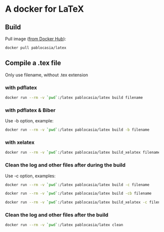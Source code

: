 # A docker for LaTeX


## Build

Pull image ([from Docker Hub](https://registry.hub.docker.com/u/pablocasia/latex)):
```bash
docker pull pablocasia/latex
```

## Compile a .tex file

Only use filename, without .tex extension

### with pdflatex

```bash
docker run --rm -v `pwd`:/latex pablocasia/latex build filename
```

### with pdflatex & Biber

Use -b option, example:
```bash
docker run --rm -v `pwd`:/latex pablocasia/latex build -b filename
```

### with xelatex

```bash
docker run --rm -v `pwd`:/latex pablocasia/latex build_xelatex filename
```

### Clean the log and other files after during the build

Use -c option, examples:

```bash
docker run --rm -v `pwd`:/latex pablocasia/latex build -c filename
```

```bash
docker run --rm -v `pwd`:/latex pablocasia/latex build -cb filename
```

```bash
docker run --rm -v `pwd`:/latex pablocasia/latex build_xelatex -c filename
```


### Clean the log and other files after the build

```bash
docker run --rm -v `pwd`:/latex pablocasia/latex clean
```
